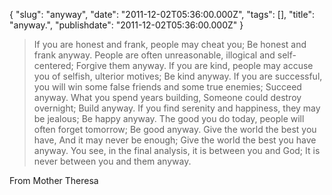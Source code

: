 {
    "slug": "anyway",
    "date": "2011-12-02T05:36:00.000Z",
    "tags": [],
    "title": "anyway.",
    "publishdate": "2011-12-02T05:36:00.000Z"
}

> If you are honest and frank, people may cheat you;
> Be honest and frank anyway.
> People are often unreasonable, illogical and self-centered;
> Forgive them anyway.
> If you are kind, people may accuse you of selfish, ulterior motives;
> Be kind anyway.
> If you are successful, you will win some false friends and some true enemies;
> Succeed anyway.
> What you spend years building, Someone could destroy overnight;
> Build anyway.
> If you find serenity and happiness, they may be jealous;
> Be happy anyway.
> The good you do today, people will often forget tomorrow;
> Be good anyway.
> Give the world the best you have, And it may never be enough;
> Give the world the best you have anyway.
> You see, in the final analysis, it is between you and God;
> It is never between you and them anyway.

From Mother Theresa